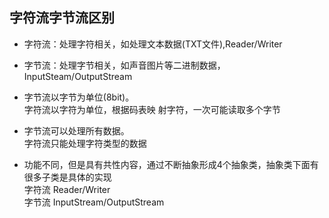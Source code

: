 ## 字符流字节流区别
- 字符流：处理字符相关，如处理文本数据(TXT文件),Reader/Writer
- 字节流：处理字节相关，如声音图片等二进制数据，InputSteam/OutputStream
- 字节流以字节为单位(8bit)。<br>字符流以字符为单位，根据码表映
射字符，一次可能读取多个字节
- 字节流可以处理所有数据。<br>字符流只能处理字符类型的数据

- 功能不同，但是具有共性内容，通过不断抽象形成4个抽象类，抽象类下⾯有很多⼦类是具体的实现
<br>字符流 Reader/Writer
<br>字节流 InputStream/OutputStream